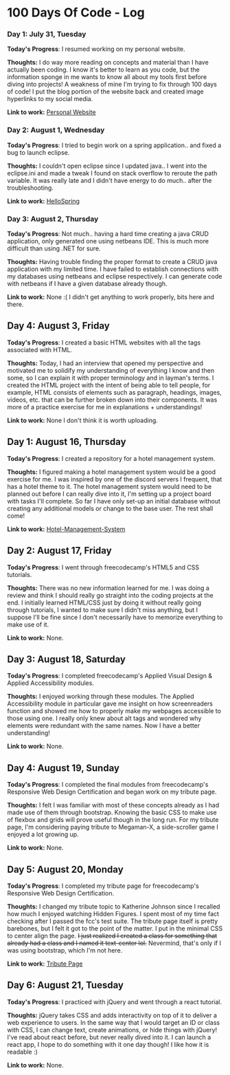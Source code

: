 # 100 Days Of Code - Log

### Day 1: July 31, Tuesday

**Today's Progress**: I resumed working on my personal website.

**Thoughts:** I do way more reading on concepts and material than I have actually been coding. I know it's better to learn as you code, but the information sponge in me wants to know all about my tools first before diving into projects! A weakness of mine I'm trying to fix through 100 days of code! I put the blog portion of the website back and created image hyperlinks to my social media. 

**Link to work:** [Personal Website](https://wakahisa.github.io)

### Day 2: August 1, Wednesday

**Today's Progress**: I tried to begin work on a spring application.. and fixed a bug to launch eclipse.

**Thoughts:** I couldn't open eclipse since I updated java.. I went into the eclipse.ini and made a tweak I found on stack overflow to reroute the path variable. It was really late and I didn't have energy to do much.. after the troubleshooting.

**Link to work:** [HelloSpring](https://github.com/Wakahisa/HelloSpring)

### Day 3: August 2, Thursday

**Today's Progress**: Not much.. having a hard time creating a java CRUD application, only generated one using netbeans IDE. This is much more difficult than using .NET for sure.

**Thoughts:** Having trouble finding the proper format to create a CRUD java application with my limited time. I have failed to establish connections with my databases using netbeans and eclipse respectively. I can generate code with netbeans if I have a given database already though.

**Link to work:** None :( I didn't get anything to work properly, bits here and there. 

## Day 4: August 3, Friday

**Today's Progress**: I created a basic HTML websites with all the tags associated with HTML.

**Thoughts:** Today, I had an interview that opened my perspective and motivated me to solidify my understanding of everything I know and then some, so I can explain it with proper terminology and in layman's terms. I created the HTML project with the intent of being able to tell people, for example, HTML consists of elements such as paragraph, headings, images, videos, etc. that can be further broken down into their components. It was more of a practice exercise for me in explanations + understandings!

**Link to work:** None I don't think it is worth uploading.

## Day 1: August 16, Thursday

**Today's Progress**: I created a repository for a hotel management system.

**Thoughts:** I figured making a hotel management system would be a good exercise for me. I was inspired by one of the discord servers I frequent, that has a hotel theme to it. The hotel management system would need to be planned out before I can really dive into it, I'm setting up a project board with tasks I'll complete. So far I have only set-up an initial database without creating any additional models or change to the base user. The rest shall come!

**Link to work:** [Hotel-Management-System](https://github.com/wakahisa/Hotel-Management-System)

## Day 2: August 17, Friday

**Today's Progress**: I went through freecodecamp's HTML5 and CSS tutorials.

**Thoughts:** There was no new information learned for me. I was doing a review and think I should really go straight into the coding projects at the end. I initially learned HTML/CSS just by doing it without really going through tutorials, I wanted to make sure I didn't miss anything, but I suppose I'll be fine since I don't necessarily have to memorize everything to make use of it.

**Link to work:** None.

## Day 3: August 18, Saturday

**Today's Progress**: I completed freecodecamp's Applied Visual Design & Applied Accessibility modules.

**Thoughts:** I enjoyed working through these modules. The Applied Accessibility module in particular gave me insight on how screenreaders function and showed me how to properly make my webpages accessible to those using one. I really only knew about alt tags and wondered why elements were redundant with the same names. Now I have a better understanding!

**Link to work:** None.

## Day 4: August 19, Sunday

**Today's Progress**: I completed the final modules from freecodecamp's Responsive Web Design Certification and began work on my tribute page.

**Thoughts:** I felt I was familiar with most of these concepts already as I had made use of them through bootstrap. Knowing the basic CSS to make use of flexbox and grids will prove useful though in the long run. For my tribute page, I'm considering paying tribute to Megaman-X, a side-scroller game I enjoyed a lot growing up.

**Link to work:** None.

## Day 5: August 20, Monday

**Today's Progress**: I completed my tribute page for freecodecamp's Responsive Web Design Certification.

**Thoughts:** I changed my tribute topic to Katherine Johnson since I recalled how much I enjoyed watching Hidden Figures. I spent most of my time fact checking after I passed the fcc's test suite. The tribute page itself is pretty barebones, but I felt it got to the point of the matter. I put in the minimal CSS to center align the page. ~~I just realized I created a class for something that already had a class and I named it text-center lol.~~ Nevermind, that's only if I was using bootstrap, which I'm not here.

**Link to work:** [Tribute Page](https://wakahisa.github.io/fccTributePage/)

## Day 6: August 21, Tuesday

**Today's Progress**: I practiced with jQuery and went through a react tutorial.

**Thoughts:** jQuery takes CSS and adds interactivity on top of it to deliver a web experience to users. In the same way that I would target an ID or class with CSS, I can change text, create animations, or hide things with jQuery! I've read about react before, but never really dived into it. I can launch a react app, I hope to do something with it one day though! I like how it is readable :) 

**Link to work:** None.
